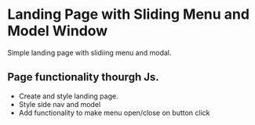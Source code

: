 # Landing Page with Sliding Menu and Model Window
 Simple landing page with slidiing menu and modal.
## Page functionality thourgh Js.
- Create and style landing page.
- Style side nav and model
- Add functionality to make menu open/close on button click
